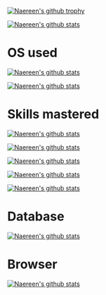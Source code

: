 [![Naereen's github trophy](https://github-profile-trophy.vercel.app/?username=Naereen&row=1)](https://github.com/kioshappyio/HTML-BUCIN.git)



[![Naereen's github stats](https://github-readme-stats.vercel.app/api?username=Naereen&theme=blue-green)](https://github.com/kioshappyio/HTML-BUCIN.git)

# OS used

[![Naereen's github stats](https://img.shields.io/badge/Kali_Linux-557C94?style=for-the-badge&logo=kali-linux&logoColor=white)](https://www.kali.org/)

[![Naereen's github stats](https://img.shields.io/badge/Ubuntu-E95420?style=for-the-badge&logo=ubuntu&logoColor=white)](https://ubuntu.com/)

# Skills mastered

[![Naereen's github stats](https://img.shields.io/badge/Python-3776AB?style=for-the-badge&logo=python&logoColor=white)](https://www.python.org/)

[![Naereen's github stats](https://img.shields.io/badge/HTML-239120?style=for-the-badge&logo=html5&logoColor=white)](https://www.learn-html.org/)

[![Naereen's github stats](https://img.shields.io/badge/CSS-239120?&style=for-the-badge&logo=css3&logoColor=white)](https://www.w3schools.com/css/)

[![Naereen's github stats](https://img.shields.io/badge/JavaScript-F7DF1E?style=for-the-badge&logo=javascript&logoColor=black)](https://www.w3schools.com/js/)

[![Naereen's github stats](https://img.shields.io/badge/Node.js-43853D?style=for-the-badge&logo=node.js&logoColor=white)](https://nodejs.org/en)
# Database

[![Naereen's github stats](https://img.shields.io/badge/MySQL-005C84?style=for-the-badge&logo=mysql&logoColor=white)](https://www.mysql.com/)

# Browser

[![Naereen's github stats](https://img.shields.io/badge/Tor_Browser-7D4698?style=for-the-badge&logo=Tor-Browser&logoColor=white)](https://www.torproject.org/download/)
